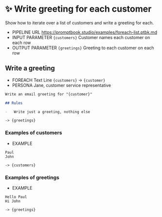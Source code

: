 # ✨ Write greeting for each customer

Show how to iterate over a list of customers and write a greeting for each.

-   PIPELINE URL https://promptbook.studio/examples/foreach-list.ptbk.md
-   INPUT PARAMETER `{customers}` Customer names each customer on each row
-   OUTPUT PARAMETER `{greetings}` Greeting to each customer on each row

## Write a greeting

-   FOREACH Text Line `{customers}` -> `{customer}`
-   PERSONA Jane, customer service representative
<!--- TODO: Add EXPECT -->

```markdown
Write an email greeting for "{customer}"

## Rules

-   Write just a greeting, nothing else
```

`-> {greetings}`

### Examples of customers

-   EXAMPLE

```text
Paul
John
```

`-> {customers}`

### Examples of greetings

-   EXAMPLE

```text
Hello Paul
Hi John
```

`-> {greetings}`
